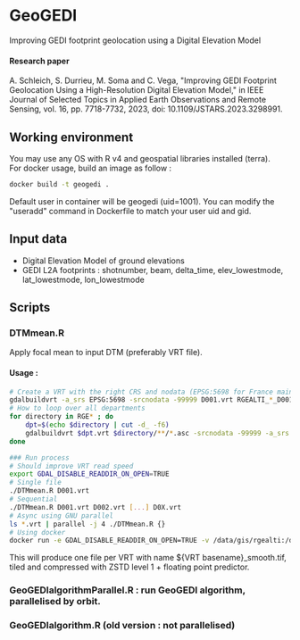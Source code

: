 # GeoGEDI
Improving GEDI footprint geolocation using a Digital Elevation Model

#### Research paper
A. Schleich, S. Durrieu, M. Soma and C. Vega, "Improving GEDI Footprint Geolocation Using a High-Resolution Digital Elevation Model," in IEEE Journal of Selected Topics in Applied Earth Observations and Remote Sensing, vol. 16, pp. 7718-7732, 2023, doi: 10.1109/JSTARS.2023.3298991.

## Working environment
You may use any OS with R v4 and geospatial libraries installed (terra).  
For docker usage, build an image as follow :  
```bash
docker build -t geogedi .
```
Default user in container will be geogedi (uid=1001). You can modify the "useradd" command in Dockerfile to match your user uid and gid.  

## Input data
- Digital Elevation Model of ground elevations
- GEDI L2A footprints : shotnumber, beam, delta_time, elev_lowestmode, lat_lowestmode, lon_lowestmode

## Scripts
### DTMmean.R
Apply focal mean to input DTM (preferably VRT file).

#### Usage :
```bash
# Create a VRT with the right CRS and nodata (EPSG:5698 for France mainland, 5699 for Corsica)
gdalbuildvrt -a_srs EPSG:5698 -srcnodata -99999 D001.vrt RGEALTI_*_D001_*/**/*.asc
# How to loop over all departments
for directory in RGE* ; do
    dpt=$(echo $directory | cut -d_ -f6)
    gdalbuildvrt $dpt.vrt $directory/**/*.asc -srcnodata -99999 -a_srs EPSG:5698
done

### Run process
# Should improve VRT read speed
export GDAL_DISABLE_READDIR_ON_OPEN=TRUE
# Single file
./DTMmean.R D001.vrt
# Sequential
./DTMmean.R D001.vrt D002.vrt [...] D0X.vrt
# Async using GNU parallel
ls *.vrt | parallel -j 4 ./DTMmean.R {}
# Using docker
docker run -e GDAL_DISABLE_READDIR_ON_OPEN=TRUE -v /data/gis/rgealti:/data -e geogedi bash -c "ls /data/*.vrt | parallel -j 4 ./DTMmean.R {}"
```

This will produce one file per VRT with name ${VRT basename}_smooth.tif, tiled and compressed with ZSTD level 1 + floating point predictor.

### GeoGEDIalgorithmParallel.R : run GeoGEDI algorithm, parallelised by orbit.
### GeoGEDIalgorithm.R (old version : not parallelised)
